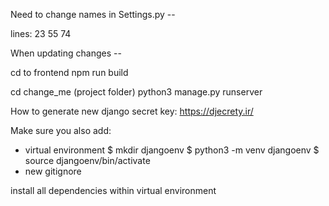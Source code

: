 Need to change names in Settings.py --

lines:
23
55
74

When updating changes --

cd to frontend
npm run build

cd change_me (project folder)
python3 manage.py runserver

How to generate new django secret key:
https://djecrety.ir/

Make sure you also add:
- virtual environment
$ mkdir djangoenv
$ python3 -m venv djangoenv
$ source djangoenv/bin/activate
- new gitignore

install all dependencies within virtual environment
